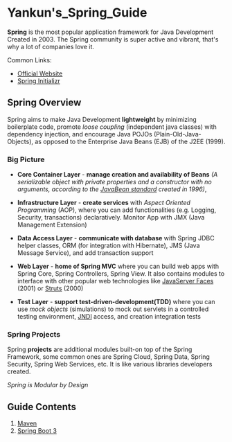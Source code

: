 # Yankun's_Spring_Guide

**Spring** is the most popular application framework for Java Development Created in 2003. The Spring community is super active and vibrant, that's why a lot of companies love it.

Common Links:
* [Official Website](www.spring.io)
* [Spring Initializr](www.start.spring.io)

## Spring Overview

Spring aims to make Java Development **lightweight** by minimizing boilerplate code, promote *loose coupling* (independent java classes) with dependency injection, and encourage Java POJOs (Plain-Old-Java-Objects), as opposed to the Enterprise Java Beans (EJB) of the J2EE (1999).

### Big Picture

* **Core Container Layer** - **manage creation and availability of Beans** *(A serializable object with private properties and a constructor with no arguments, according to the [JavaBean standard](https://www.oracle.com/java/technologies/javase/javabeans-spec.html) created in 1996)*,

* **Infrastructure Layer** - **create services** with *Aspect Oriented Programming* (AOP), where you can add functionalities (e.g. Logging, Security, transactions) declaratively. Monitor App with JMX (Java Management Extension)

* **Data Access Layer** - **communicate with database** with Spring JDBC helper classes, ORM (for integration with Hibernate), JMS (Java Message Service), and add transaction support

* **Web Layer** - **home of Spring MVC** where you can build web apps with Spring Core, Spring Controllers, Spring View. It also contains modules to interface with other popular web technologies like [JavaServer Faces](https://www.oracle.com/java/technologies/javaserverfaces.html) (2001) or [Struts](https://struts.apache.org/) (2000)

* **Test Layer** - **support test-driven-development(TDD)** where you can use *mock objects* (simulations) to mock out servlets in a controlled testing environment, [JNDI](https://docs.oracle.com/javase/tutorial/jndi/overview/index.html) access, and creation integration tests

### Spring Projects

Spring **projects** are additional modules built-on top of the Spring Framework, some common ones are Spring Cloud, Spring Data, Spring Security, Spring Web Services, etc. It is like various libraries developers created.

*Spring is Modular by Design*

## Guide Contents

1. [Maven](Maven)
2. [Spring Boot 3](01-spring-boot-overview)














